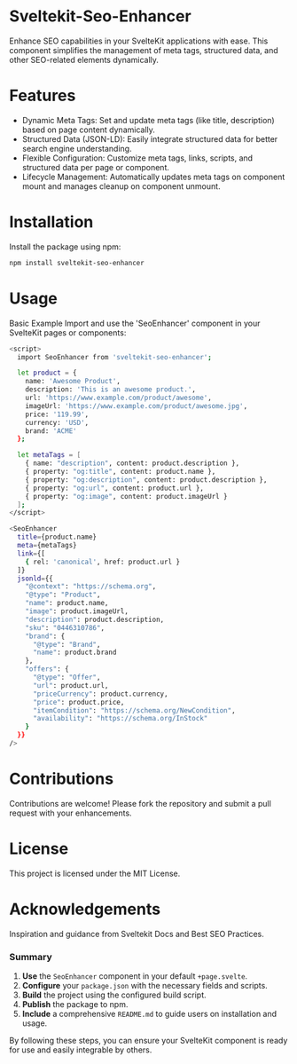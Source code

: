 # Sveltekit-Seo-Enhancer

Enhance SEO capabilities in your SvelteKit applications with ease. This component simplifies the management of meta tags,
structured data, and other SEO-related elements dynamically.

# Features

- Dynamic Meta Tags: Set and update meta tags (like title, description) based on page content dynamically.
- Structured Data (JSON-LD): Easily integrate structured data for better search engine understanding.
- Flexible Configuration: Customize meta tags, links, scripts, and structured data per page or component.
- Lifecycle Management: Automatically updates meta tags on component mount and manages cleanup on component unmount.

# Installation

Install the package using npm:

```bash
npm install sveltekit-seo-enhancer
```

# Usage

Basic Example
Import and use the 'SeoEnhancer' component in your SvelteKit pages or components:

```bash
<script>
  import SeoEnhancer from 'sveltekit-seo-enhancer';

  let product = {
    name: 'Awesome Product',
    description: 'This is an awesome product.',
    url: 'https://www.example.com/product/awesome',
    imageUrl: 'https://www.example.com/product/awesome.jpg',
    price: '119.99',
    currency: 'USD',
    brand: 'ACME'
  };

  let metaTags = [
    { name: "description", content: product.description },
    { property: "og:title", content: product.name },
    { property: "og:description", content: product.description },
    { property: "og:url", content: product.url },
    { property: "og:image", content: product.imageUrl }
  ];
</script>

<SeoEnhancer
  title={product.name}
  meta={metaTags}
  link={[
    { rel: 'canonical', href: product.url }
  ]}
  jsonld={{
    "@context": "https://schema.org",
    "@type": "Product",
    "name": product.name,
    "image": product.imageUrl,
    "description": product.description,
    "sku": "0446310786",
    "brand": {
      "@type": "Brand",
      "name": product.brand
    },
    "offers": {
      "@type": "Offer",
      "url": product.url,
      "priceCurrency": product.currency,
      "price": product.price,
      "itemCondition": "https://schema.org/NewCondition",
      "availability": "https://schema.org/InStock"
    }
  }}
/>
```

# Contributions

Contributions are welcome! Please fork the repository and submit a pull request with your enhancements.

# License

This project is licensed under the MIT License.

# Acknowledgements

Inspiration and guidance from Sveltekit Docs and Best SEO Practices.

### Summary

1. **Use** the `SeoEnhancer` component in your default `+page.svelte`.
2. **Configure** your `package.json` with the necessary fields and scripts.
3. **Build** the project using the configured build script.
4. **Publish** the package to npm.
5. **Include** a comprehensive `README.md` to guide users on installation and usage.

By following these steps, you can ensure your SvelteKit component is ready for use and easily integrable by others.

